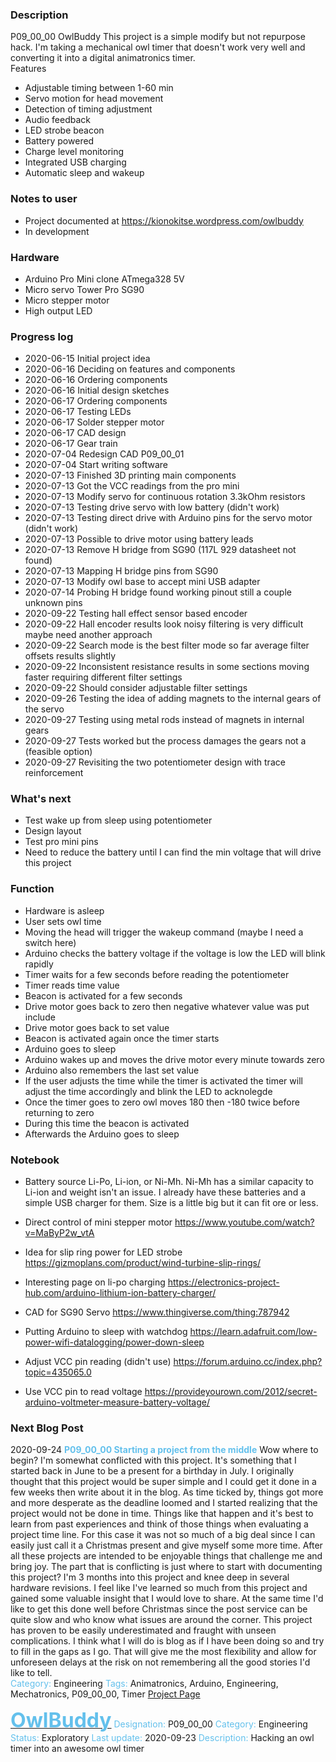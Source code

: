 ### Description  
P09_00_00 OwlBuddy
This project is a simple modify but not repurpose hack. I'm taking a mechanical owl timer that doesn't work very well and converting it into a digital animatronics timer.  
Features
 * Adjustable timing between 1-60 min
 * Servo motion for head movement
 * Detection of timing adjustment
 * Audio feedback
 * LED strobe beacon
 * Battery powered
 * Charge level monitoring
 * Integrated USB charging
 * Automatic sleep and wakeup

### Notes to user
 * Project documented at https://kionokitse.wordpress.com/owlbuddy
 * In development
 
### Hardware
 * Arduino Pro Mini clone ATmega328 5V
 * Micro servo Tower Pro SG90
 * Micro stepper motor
 * High output LED
 
### Progress log 
 * 2020-06-15 Initial project idea 
 * 2020-06-16 Deciding on features and components
 * 2020-06-16 Ordering components
 * 2020-06-16 Initial design sketches
 * 2020-06-17 Ordering components
 * 2020-06-17 Testing LEDs
 * 2020-06-17 Solder stepper motor
 * 2020-06-17 CAD design
 * 2020-06-17 Gear train 
 * 2020-07-04 Redesign CAD P09_00_01
 * 2020-07-04 Start writing software
 * 2020-07-13 Finished 3D printing main components
 * 2020-07-13 Got the VCC readings from the pro mini
 * 2020-07-13 Modify servo for continuous rotation 3.3kOhm resistors
 * 2020-07-13 Testing drive servo with low battery (didn't work)
 * 2020-07-13 Testing direct drive with Arduino pins for the servo motor (didn't work)
 * 2020-07-13 Possible to drive motor using battery leads
 * 2020-07-13 Remove H bridge from SG90 (117L 929 datasheet not found)
 * 2020-07-13 Mapping H bridge pins from SG90
 * 2020-07-13 Modify owl base to accept mini USB adapter
 * 2020-07-14 Probing H bridge found working pinout still a couple unknown pins
 * 2020-09-22 Testing hall effect sensor based encoder 
 * 2020-09-22 Hall encoder results look noisy filtering is very difficult maybe need another approach
 * 2020-09-22 Search mode is the best filter mode so far average filter offsets results slightly
 * 2020-09-22 Inconsistent resistance results in some sections moving faster requiring different filter settings
 * 2020-09-22 Should consider adjustable filter settings
 * 2020-09-26 Testing the idea of adding magnets to the internal gears of the servo
 * 2020-09-27 Testing using metal rods instead of magnets in internal gears
 * 2020-09-27 Tests worked but the process damages the gears not a (feasible option)
 * 2020-09-27 Revisiting the two potentiometer design with trace reinforcement
 
### What's next
 * Test wake up from sleep using potentiometer
 * Design layout
 * Test pro mini pins
 * Need to reduce the battery until I can find the min voltage that will drive this project
 
### Function
 * Hardware is asleep 
 * User sets owl time
 * Moving the head will trigger the wakeup command (maybe I need a switch here)
 * Arduino checks the battery voltage if the voltage is low the LED will blink rapidly
 * Timer waits for a few seconds before reading the potentiometer 
 * Timer reads time value
 * Beacon is activated for a few seconds
 * Drive motor goes back to zero then negative whatever value was put include
 * Drive motor goes back to set value
 * Beacon is activated again once the timer starts
 * Arduino goes to sleep
 * Arduino wakes up and moves the drive motor every minute towards zero
 * Arduino also remembers the last set value
 * If the user adjusts the time while the timer is activated the timer will adjust the time accordingly and blink the LED to acknolegde
 * Once the timer goes to zero owl moves 180 then -180 twice before returning to zero
 * During this time the beacon is activated
 * Afterwards the Arduino goes to sleep
 
### Notebook
 * Battery source Li-Po, Li-ion, or Ni-Mh. Ni-Mh has a similar capacity to Li-ion and weight isn't an issue. I already have these batteries and a simple USB charger for them. Size is a little big but it can fit ore or less.  
  
 * Direct control of mini stepper motor			https://www.youtube.com/watch?v=MaByP2w_vtA
 * Idea for slip ring power for LED strobe		https://gizmoplans.com/product/wind-turbine-slip-rings/
 * Interesting page on li-po charging			https://electronics-project-hub.com/arduino-lithium-ion-battery-charger/
 * CAD for SG90 Servo							https://www.thingiverse.com/thing:787942
 * Putting Arduino to sleep with watchdog		https://learn.adafruit.com/low-power-wifi-datalogging/power-down-sleep
 * Adjust VCC pin reading (didn't use)    		https://forum.arduino.cc/index.php?topic=435065.0 
 * Use VCC pin to read voltage		        	https://provideyourown.com/2012/secret-arduino-voltmeter-measure-battery-voltage/
 
### Next Blog Post
2020-09-24 <font color="63C0EC"><b>P09_00_00 Starting a project from the middle</b></font>
Wow where to begin? I'm somewhat conflicted with this project. It's something that I started back in June to be a present for a birthday in July. I originally thought that this project would be super simple and I could get it done in a few weeks then write about it in the blog. As time ticked by, things got more and more desperate as the deadline loomed and I started realizing that the project would not be done in time. Things like that happen and it's best to learn from past experiences and think of those things when evaluating a project time line. For this case it was not so much of a big deal since I can easily just call it a Christmas present and give myself some more time. After all these projects are intended to be enjoyable things that challenge me and bring joy. The part that is conflicting is just where to start with documenting this project? I'm 3 months into this project and knee deep in several hardware revisions. I feel like I've learned so much from this project and gained some valuable insight that I would love to share. At the same time I'd like to get this done well before Christmas since the post service can be quite slow and who know what issues are around the corner. This project has proven to be easily underestimated and fraught with unseen complications. I think what I will do is blog as if I have been doing so and try to fill in the gaps as I go. That will give me the most flexibility and allow for unforeseen delays at the risk on not remembering all the good stories I'd like to tell.  
<font color="63C0EC">Category:</font> Engineering
<font color="63C0EC">Tags:</font> Animatronics, Arduino, Engineering, Mechatronics, P09_00_00, Timer
<a href="https://kionokitse.wordpress.com/HydroGarden/">Project Page</a>

<a href="https://kionokitse.wordpress.com/owlbuddy"><font size="6" color="63C0EC"><b>OwlBuddy</b></font></a>
<font color="63C0EC">Designation:</font> P09_00_00
<font color="63C0EC">Category:</font> Engineering
<font color="63C0EC">Status:</font> Exploratory
<font color="63C0EC">Last update:</font> 2020-09-23
<font color="63C0EC">Description:</font> Hacking an owl timer into an awesome owl timer 

 
